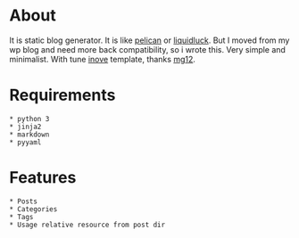 # About

It is static blog generator. It is like [pelican](https://github.com/getpelican/pelican) or [liquidluck](https://github.com/lepture/liquidluck). But I moved from my wp blog and need more back compatibility, so i wrote this. Very simple and minimalist. With tune [inove](http://wordpress.org/extend/themes/inove) template, thanks [mg12](http://www.neoease.com/).

# Requirements

	* python 3
	* jinja2
	* markdown
	* pyyaml 

# Features

	* Posts
	* Categories
	* Tags
	* Usage relative resource from post dir

